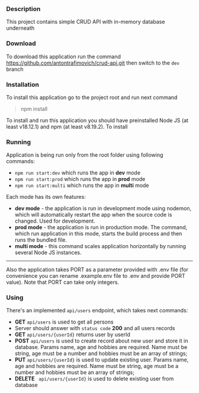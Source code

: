 ### Description
This project contains simple CRUD API with in-memory database underneath

### Download
To download this application run the command
https://github.com/antontrafimovich/crud-api.git
then switch to the `dev` branch


### Installation
To install this application go to the project root and run next command
> npm install

To install and run this application you should have preinstalled Node JS (at least v18.12.1) and npm (at least v8.19.2). To install

### Running
Application is being run only from the root folder using following commands:
- `npm run start:dev` which runs the app in **dev** mode
- `npm run start:prod` which runs the app in **prod** mode
- `npm run start:multi` which runs the app in **multi** mode

Each mode has its own features:
 - **dev mode** - the application is run in development mode using nodemon, which will automatically restart the app when the source code is changed. Used for development.
 - **prod mode** - the application is run in production mode. The command, which run application in this mode, starts the build process and then runs the bundled file.
 - **multi mode** - this command scales application horizontally by running several Node JS instances.


------------



 Also the application takes PORT as a parameter provided with .env file (for convenience you can rename .example.env file to .env and provide PORT value). Note that PORT can take only integers.

### Using
There's an implemented `api/users` endpoint, which takes next commands:
- **GET** `api/users` is used to get all persons
 - Server should answer with `status code` **200** and all users records
- **GET**  `api/users/{userId}` returns user by userId
- **POST** `api/users` is used to create record about new user and store it in database. Params name, age and hobbies are required. Name must be string, age must be a number and hobbies must be an array of strings;
- **PUT**  `api/users/{userId}` is used to update existing user. Params name, age and hobbies are required. Name must be string, age must be a number and hobbies must be an array of strings;
- **DELETE** ` api/users/{userId}` is used to delete existing user from database